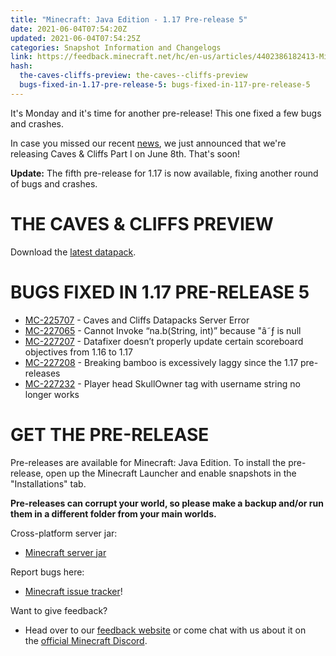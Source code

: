 ```yaml
---
title: "Minecraft: Java Edition - 1.17 Pre-release 5"
date: 2021-06-04T07:54:20Z
updated: 2021-06-04T07:54:25Z
categories: Snapshot Information and Changelogs
link: https://feedback.minecraft.net/hc/en-us/articles/4402386182413-Minecraft-Java-Edition-1-17-Pre-release-5
hash:
  the-caves-cliffs-preview: the-caves--cliffs-preview
  bugs-fixed-in-1.17-pre-release-5: bugs-fixed-in-117-pre-release-5
---
```


It's Monday and it's time for another pre-release! This one fixed a few bugs and crashes.

In case you missed our recent [news](https://www.minecraft.net/article/caves---cliffs--part-i-has-release-date-.html), we just announced that we're releasing Caves & Cliffs Part I on June 8th. That's soon!

**Update:** The fifth pre-release for 1.17 is now available, fixing another round of bugs and crashes.

# THE CAVES & CLIFFS PREVIEW

Download the [latest datapack](https://launcher.mojang.com/v1/objects/622bf0fd298e1e164ecd05d866045ed5941283cf/CavesAndCliffsPreview.zip).

# BUGS FIXED IN 1.17 PRE-RELEASE 5

- ​[MC-225707](https://bugs.mojang.com/browse/MC-225707) - Caves and Cliffs Datapacks Server Error
- [MC-227065](https://bugs.mojang.com/browse/MC-227065) - Cannot Invoke “na.b(String, int)” because "â˜ƒ is null
- [MC-227207](https://bugs.mojang.com/browse/MC-227207) - Datafixer doesn’t properly update certain scoreboard objectives from 1.16 to 1.17
- [MC-227208](https://bugs.mojang.com/browse/MC-227208) - Breaking bamboo is excessively laggy since the 1.17 pre-releases
- [MC-227232](https://bugs.mojang.com/browse/MC-227232) - Player head SkullOwner tag with username string no longer works

# GET THE PRE-RELEASE

Pre-releases are available for Minecraft: Java Edition. To install the pre-release, open up the Minecraft Launcher and enable snapshots in the "Installations" tab.

**Pre-releases can corrupt your world, so please make a backup and/or run them in a different folder from your main worlds.**

Cross-platform server jar:

- [Minecraft server jar](https://launcher.mojang.com/v1/objects/31bb40019e8d6e64299abafd743f4d3e1a1a68b2/server.jar)

Report bugs here:

- [Minecraft issue tracker](https://aka.ms/snapshotbugs?ref=blog)!

Want to give feedback?

- Head over to our [feedback website](https://aka.ms/snapshotfeedback) or come chat with us about it on the [official Minecraft Discord](https://discordapp.com/invite/minecraft).
